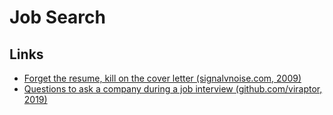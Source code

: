 # Job Search

## Links
- [Forget the resume, kill on the cover letter (signalvnoise.com, 2009)](https://signalvnoise.com/posts/1748-forget-the-resume-kill-on-the-cover-letter)
- [Questions to ask a company during a job interview (github.com/viraptor, 2019)](https://github.com/viraptor/reverse-interview)